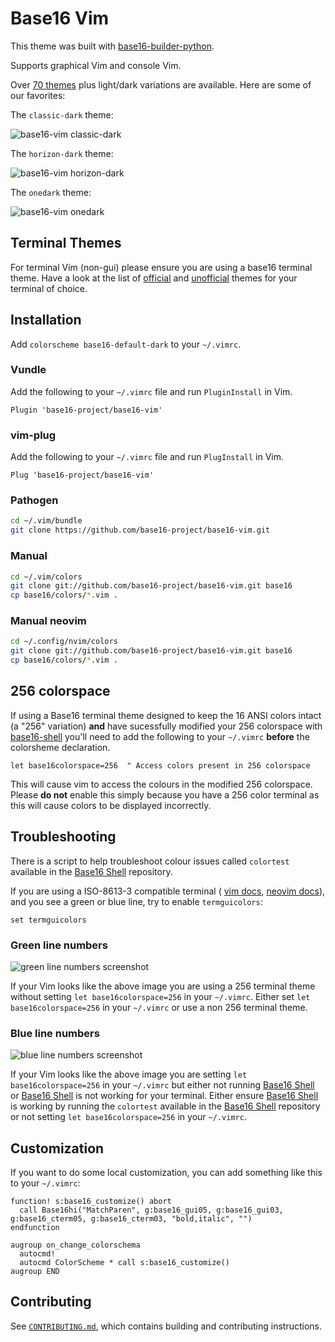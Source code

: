 # Base16 Vim

This theme was built with [base16-builder-python](https://github.com/InspectorMustache/base16-builder-python).

Supports graphical Vim and console Vim.

Over [70 themes](https://github.com/base16-project/base16-schemes) plus light/dark variations are available. Here are some of our favorites:

The `classic-dark` theme:

![base16-vim classic-dark](/screenshots/base16-vim-screenshot-classic-dark.png)

The `horizon-dark` theme:

![base16-vim horizon-dark](/screenshots/base16-vim-screenshot-horizon-dark.png)

The `onedark` theme:

![base16-vim onedark](/screenshots/base16-vim-screenshot-onedark.png)

## Terminal Themes

For terminal Vim (non-gui) please ensure you are using a base16 terminal theme. Have a look at the list of [official](https://github.com/base16-project/base16#official-templates) and [unofficial](https://github.com/base16-project/base16#unofficial-templates) themes for your terminal of choice.

## Installation

Add `colorscheme base16-default-dark` to your `~/.vimrc`.

### Vundle

Add the following to your `~/.vimrc` file and run `PluginInstall` in Vim.

```vim
Plugin 'base16-project/base16-vim'
```

### vim-plug

Add the following to your `~/.vimrc` file and run `PlugInstall` in Vim.

```vim
Plug 'base16-project/base16-vim'
```

### Pathogen

```bash
cd ~/.vim/bundle
git clone https://github.com/base16-project/base16-vim.git
```

### Manual

```bash
cd ~/.vim/colors
git clone git://github.com/base16-project/base16-vim.git base16
cp base16/colors/*.vim .
```

### Manual neovim

```bash
cd ~/.config/nvim/colors
git clone git://github.com/base16-project/base16-vim.git base16
cp base16/colors/*.vim .
```

## 256 colorspace

If using a Base16 terminal theme designed to keep the 16 ANSI colors intact (a "256" variation) **and** have sucessfully modified your 256 colorspace with [base16-shell](https://github.com/base16-project/base16-shell) you'll need to add the following to your `~/.vimrc` **before** the colorsheme declaration.

    let base16colorspace=256  " Access colors present in 256 colorspace

This will cause vim to access the colours in the modified 256 colorspace. Please **do not** enable this simply because you have a 256 color terminal as this will cause colors to be displayed incorrectly.

## Troubleshooting

There is a script to help troubleshoot colour issues called `colortest` available in the [Base16 Shell](https://github.com/base16-project/base16-shell) repository.

If you are using a ISO-8613-3 compatible terminal (
[vim docs](https://github.com/vim/vim/blob/23c1b2b018c8121ca5fcc247e37966428bf8ca66/runtime/doc/options.txt#L7876),
[neovim docs](https://neovim.io/doc/user/options.html#'termguicolors')), and
you see a green or blue line, try to enable `termguicolors`:

```vim
set termguicolors
```

### Green line numbers

![green line numbers screenshot](https://raw.github.com/base16-project/base16-vim/main/without-base16colorspace-256-with-256-terminal-theme.png)

If your Vim looks like the above image you are using a 256 terminal theme without setting `let base16colorspace=256` in your `~/.vimrc`. Either set `let base16colorspace=256` in your `~/.vimrc` or use a non 256 terminal theme.

### Blue line numbers

![blue line numbers screenshot](https://raw.github.com/base16-project/base16-vim/main/with-base16colorspace-256-without-base16-shell.png)

If your Vim looks like the above image you are setting `let base16colorspace=256` in your `~/.vimrc` but either not running [Base16 Shell](https://github.com/base16-project/base16-shell) or [Base16 Shell](https://github.com/base16-project/base16-shell) is not working for your terminal. Either ensure [Base16 Shell](https://github.com/base16-project/base16-shell) is working by running the `colortest` available in the [Base16 Shell](https://github.com/base16-project/base16-shell) repository or not setting `let base16colorspace=256` in your `~/.vimrc`.

## Customization

If you want to do some local customization, you can add something like this to your `~/.vimrc`:

```vim
function! s:base16_customize() abort
  call Base16hi("MatchParen", g:base16_gui05, g:base16_gui03, g:base16_cterm05, g:base16_cterm03, "bold,italic", "")
endfunction

augroup on_change_colorschema
  autocmd!
  autocmd ColorScheme * call s:base16_customize()
augroup END
```

## Contributing

See [`CONTRIBUTING.md`](/CONTRIBUTING.md), which contains building and
contributing instructions.
